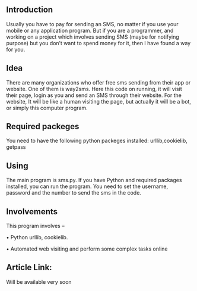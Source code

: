 ## Introduction

Usually you have to pay for sending an SMS, no matter if you use your mobile or any application program. But if you are a programmer, and working on a project which involves sending SMS (maybe for notifying purpose) but you don’t want to spend money for it, then I have found a way for you.

## Idea

There are many organizations who offer free sms sending from their app or website. One of them is way2sms. Here this code on running, it will visit their page, login as you and send an SMS through their website. For the website, It will be like a human visiting the page, but actually it will be a bot, or simply this computer program.

## Required packeges
You need to have the following python packeges installed: urllib,cookielib, getpass

## Using

The main program is sms.py. If you have Python and required packages installed, you can run the program. You need to set the username, password and the number to send the sms in the code.

## Involvements

This program involves – 

  •	Python urllib, cookielib.
  
  •	Automated web visiting and perform some complex tasks online
  

## Article Link:

Will be available very soon
